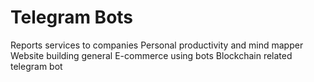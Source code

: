 # Telegram Bots

Reports services to companies
Personal productivity and mind mapper
Website building general
E-commerce using bots
Blockchain related telegram bot
